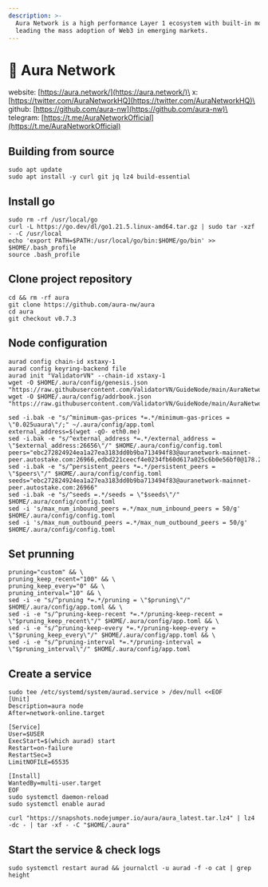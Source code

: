 ```yaml
---
description: >-
  Aura Network is a high performance Layer 1 ecosystem with built-in modularity,
  leading the mass adoption of Web3 in emerging markets.
---
```


# 🧊 Aura Network

website: [https://aura.network/](https://aura.network/)\
x: [https://twitter.com/AuraNetworkHQ](https://twitter.com/AuraNetworkHQ)\
github: [https://github.com/aura-nw](https://github.com/aura-nw)\
telegram: [https://t.me/AuraNetworkOfficial](https://t.me/AuraNetworkOfficial)

## **Building from source**

```
sudo apt update
sudo apt install -y curl git jq lz4 build-essential
```

## **Install go**

```
sudo rm -rf /usr/local/go
curl -L https://go.dev/dl/go1.21.5.linux-amd64.tar.gz | sudo tar -xzf - -C /usr/local
echo 'export PATH=$PATH:/usr/local/go/bin:$HOME/go/bin' >> $HOME/.bash_profile
source .bash_profile
```

## **Clone project repository**

```
cd && rm -rf aura
git clone https://github.com/aura-nw/aura
cd aura
git checkout v0.7.3
```

## **Node configuration**

```
aurad config chain-id xstaxy-1
aurad config keyring-backend file
aurad init "ValidatorVN" --chain-id xstaxy-1
wget -O $HOME/.aura/config/genesis.json "https://raw.githubusercontent.com/ValidatorVN/GuideNode/main/AuraNetwork/genesis.json"
wget -O $HOME/.aura/config/addrbook.json "https://raw.githubusercontent.com/ValidatorVN/GuideNode/main/AuraNetwork/addrbook.json"

sed -i.bak -e "s/^minimum-gas-prices *=.*/minimum-gas-prices = \"0.025uaura\"/;" ~/.aura/config/app.toml
external_address=$(wget -qO- eth0.me)
sed -i.bak -e "s/^external_address *=.*/external_address = \"$external_address:26656\"/" $HOME/.aura/config/config.toml
peers="ebc272824924ea1a27ea3183dd0b9ba713494f83@auranetwork-mainnet-peer.autostake.com:26966,edbd221ceecf4e0234fb60d617a025c6b0e56bf0@178.250.154.15:36656,b91ee5c72905bc49beed2720bb882c923c68fbc9@80.92.206.66:26656"
sed -i.bak -e "s/^persistent_peers *=.*/persistent_peers = \"$peers\"/" $HOME/.aura/config/config.toml
seeds="ebc272824924ea1a27ea3183dd0b9ba713494f83@auranetwork-mainnet-peer.autostake.com:26966"
sed -i.bak -e "s/^seeds =.*/seeds = \"$seeds\"/" $HOME/.aura/config/config.toml
sed -i 's/max_num_inbound_peers =.*/max_num_inbound_peers = 50/g' $HOME/.aura/config/config.toml
sed -i 's/max_num_outbound_peers =.*/max_num_outbound_peers = 50/g' $HOME/.aura/config/config.toml
```

## **Set prunning**

```
pruning="custom" && \
pruning_keep_recent="100" && \
pruning_keep_every="0" && \
pruning_interval="10" && \
sed -i -e "s/^pruning *=.*/pruning = \"$pruning\"/" $HOME/.aura/config/app.toml && \
sed -i -e "s/^pruning-keep-recent *=.*/pruning-keep-recent = \"$pruning_keep_recent\"/" $HOME/.aura/config/app.toml && \
sed -i -e "s/^pruning-keep-every *=.*/pruning-keep-every = \"$pruning_keep_every\"/" $HOME/.aura/config/app.toml && \
sed -i -e "s/^pruning-interval *=.*/pruning-interval = \"$pruning_interval\"/" $HOME/.aura/config/app.toml
```

## **Create a service**

```
sudo tee /etc/systemd/system/aurad.service > /dev/null <<EOF
[Unit]
Description=aura node
After=network-online.target

[Service]
User=$USER
ExecStart=$(which aurad) start
Restart=on-failure
RestartSec=3
LimitNOFILE=65535

[Install]
WantedBy=multi-user.target
EOF
sudo systemctl daemon-reload
sudo systemctl enable aurad

curl "https://snapshots.nodejumper.io/aura/aura_latest.tar.lz4" | lz4 -dc - | tar -xf - -C "$HOME/.aura"
```

## **Start the service & check logs**

```
sudo systemctl restart aurad && journalctl -u aurad -f -o cat | grep height
```
